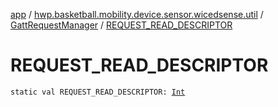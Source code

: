 [app](../../index.md) / [hwp.basketball.mobility.device.sensor.wicedsense.util](../index.md) / [GattRequestManager](index.md) / [REQUEST_READ_DESCRIPTOR](.)

# REQUEST_READ_DESCRIPTOR

`static val REQUEST_READ_DESCRIPTOR: `[`Int`](https://kotlinlang.org/api/latest/jvm/stdlib/kotlin/-int/index.html)